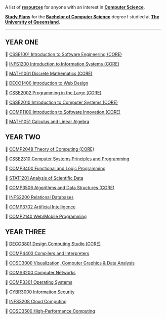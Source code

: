 A list of [**resources**](https://williamgleeson.github.io/computer.science/) for anyone with an interest in [**Computer Science**](https://en.wikipedia.org/wiki/Computer_science). 

[**Study Plans**](https://eecs.uq.edu.au/current-students/academic-advice/bachelor-computer-science) for the [**Bachelor of Computer Science**](https://study.uq.edu.au/study-options/programs/bachelor-computer-science-2451) degree I studied at [**The University of Queensland**](https://www.uq.edu.au/).

***

## YEAR ONE

🔖 [CSSE1001 Introduction to Software Engineering (CORE)](https://my.uq.edu.au/programs-courses/course.html?course_code=CSSE1001)

🔖 [INFS1200 Introduction to Information Systems (CORE)](https://my.uq.edu.au/programs-courses/course.html?course_code=INFS1200)

🔖 [MATH1061 Discrete Mathematics (CORE)](https://my.uq.edu.au/programs-courses/course.html?course_code=MATH1061)

🔖 [DECO1400 Introduction to Web Design](https://my.uq.edu.au/programs-courses/course.html?course_code=DECO1400)


🔖 [CSSE2002 Programming in the Large (CORE)](https://my.uq.edu.au/programs-courses/course.html?course_code=CSSE2002)

🔖 [CSSE2010 Introduction to Computer Systems (CORE)](https://my.uq.edu.au/programs-courses/course.html?course_code=CSSE2010)

🔖 [COMP1100 Introduction to Software Innovation (CORE)](https://my.uq.edu.au/programs-courses/course.html?course_code=COMP1100)

🔖 [MATH1051 Calculus and Linear Algebra](https://my.uq.edu.au/programs-courses/course.html?course_code=MATH1051)

## YEAR TWO

🔖 [COMP2048 Theory of Computing (CORE)](https://my.uq.edu.au/programs-courses/course.html?course_code=COMP2048)

🔖 [CSSE2310 Computer Systems Principles and Programming](https://my.uq.edu.au/programs-courses/course.html?course_code=CSSE2310)

🔖 [COMP3400 Functional and Logic Programming](https://my.uq.edu.au/programs-courses/course.html?course_code=COMP3400)

🔖 [STAT1201 Analysis of Scientific Data](https://my.uq.edu.au/programs-courses/course.html?course_code=STAT1201)

🔖 [COMP3506 Algorithms and Data Structures (CORE)](https://my.uq.edu.au/programs-courses/course.html?course_code=COMP3506)

🔖 [INFS2200 Relational Databases](https://my.uq.edu.au/programs-courses/course.html?course_code=INFS2200)

🔖 [COMP3702 Artificial Intelligence](https://my.uq.edu.au/programs-courses/course.html?course_code=COMP3702)

🔖 [COMP2140 Web/Mobile Programming](https://my.uq.edu.au/programs-courses/course.html?course_code=COMP2140)


## YEAR THREE


🔖 [DECO3801 Design Computing Studio (CORE)](https://my.uq.edu.au/programs-courses/course.html?course_code=DECO3801)

🔖 [COMP4403 Compilers and Interpreters](https://my.uq.edu.au/programs-courses/course.html?course_code=COMP4403)

🔖 [COSC3000 Visualization, Computer Graphics & Data Analysis](https://my.uq.edu.au/programs-courses/course.html?course_code=COSC3000)

🔖 [COMS3200 Computer Networks](https://my.uq.edu.au/programs-courses/course.html?course_code=COMS3200)


🔖 [COMP3301 Operating Systems](https://my.uq.edu.au/programs-courses/course.html?course_code=COMP3301)

🔖 [CYBR3000 Information Security](https://my.uq.edu.au/programs-courses/course.html?course_code=CYBR3000)

🔖 [INFS3208 Cloud Computing](https://my.uq.edu.au/programs-courses/course.html?course_code=INFS3208)

🔖 [COSC3500 High-Performance Computing](https://my.uq.edu.au/programs-courses/course.html?course_code=COSC3500)

